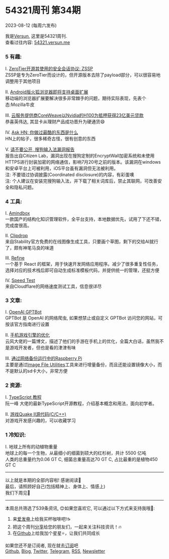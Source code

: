 # 54321周刊 第34期
2023-08-12 (每周六发布)

我是[Versun](https://notes.versun.me), 这里是54321周刊. \
查看过往内容: [54321.versun.me](https://54321.versun.me/)

### 5 有趣:
I. [ZeroTier开源其使用的安全会话协议: ZSSP](https://github.com/zerotier/zssp-proto)\
	ZSSP是专为ZeroTier而设计的，但开源版本去除了payload部分，可以很容易地调整用于其他项目

II. [Android版火狐浏览器即将支持桌面扩展](https://blog.mozilla.org/addons/2023/08/10/prepare-your-firefox-desktop-extension-for-the-upcoming-android-release/)\
	移动端的浏览器扩展要解决很多非常棘手的问题，期待实际表现，先表个态:Mozilla牛皮

III. [云服务提供商CoreWeave以Nvidia的H100为抵押获得23亿美元贷款](https://www.reuters.com/technology/coreweave-raises-23-billion-debt-collateralized-by-nvidia-chips-2023-08-03/)\
	恭喜英伟达, 其显卡从理财产品成功晋升为硬通货😄

IV. [Ask HN: 你做过最酷的东西是什么](https://news.ycombinator.com/item?id=37033652)\
	HN上的帖子，很多稀奇古怪，很有创意的东西

V. [请不要公开, 搜狗输入法漏洞报告](https://citizenlab.ca/2023/08/vulnerabilities-in-sogou-keyboard-encryption/)\
	报告出自Citizen Lab，漏洞出现在搜狗定制的EncryptWall加密系统和未使用HTTPS进行封装加密的网络通信，影响7月20号之前的版本。该漏洞在windows和安卓平台上可被利用，iOS平台虽有漏洞但无法被利用。\
	注: 不要错过协调披露(Coordinated disclosure)的内容，有彩蛋噢\
	注: 个人建议在安装完搜狗输入法，并下载了相关词库后，禁止其联网，可改善安全和隐私问题。

### 4 工具:
I. [Amindbox](https://amindbox.com/)\
	一款国产的结构化知识管理软件，全平台支持，本地数据优先，试用了下还不错，完成度很高。

II. [Clipdrop](https://clipdrop.co/stable-doodle)\
	来自Stability官方免费的在线图像生成工具，只要画个草图，剩下的交给AI就行了，颇有神笔马良的味道

III. [Refine](https://refine.dev/)\
	一个基于 React 的框架，用于快速开发网络应用程序。减少了很多重复性任务，选择对应的技术栈后即可自动生成标准模板代码，并提供统一的管理，还挺方便

IV. [Speed Test](https://speed.cloudflare.com/)\
	来自Cloudflare的网络速度测试工具，信息很详尽

### 3 文章:
I. [OpenAI GPTBot](https://platform.openai.com/docs/gptbot)\
	GPTBot 是 OpenAI 的网络爬虫, 如果想禁止或自定义 GPTBot 访问您的网站，可按该官方指南进行设置

II. [手机游戏引擎的优化](https://blog.codingnow.com/2023/08/mobile_game_engine_optimization.html)\
	云风大佬的一篇博文，描述了他们的手游在手机上的优化，全篇大白话，虽然我不是游戏开发者，但也是看的津津有味

III. [通过网络备份运行中的Raspberry Pi](https://blog.networkprofile.org/backup-a-running-raspberry-pi-to-truenas-or-any-smb-share/)\
	主要是通过[Image File Utilities](https://forums.raspberrypi.com/viewtopic.php?t=332000)工具来进行增量备份，而且还能设置镜像大小，而不是默认的sd卡大小，非常方便

### 2 资源:
I. [TypeScript 教程](https://wangdoc.com/typescript/)\
	阮一峰 大佬的最新TypeScript开源教程，介绍基本概念和用法，面向初学者。

II. [游戏Quake II源代码(C/C++)](https://github.com/id-Software/quake2-rerelease-dll)\
	对游戏开发感兴趣的，可以收藏学习
	
### 1 冷知识:
I. 地球上所有的动植物重量\
	地球上的每一个生物，从最细小的细菌到硕大的红杉树，共计 5500 亿吨\
	人类的总重量约为0.06 GT C, 细菌总重量高达70 GT C, 占比最重的是植物450 GT C

---
以上就是本期的全部内容啦! 感谢阅读🥰\
最后，请照顾好自己(包括精神上、身体上、情感上)\
我们下周见👋

---
本周总共筛选了539条资讯, 😊如果您喜欢它, 可以通过以下方式来支持我哦🎉: 
1. 来[爱发电](https://afdian.net/a/versun)上给我买杯咖啡吧!☕ 
2. 把这个周刊[分享](https://54321.versun.me)给您的朋友们，一起来关注科技资讯！🔥 
3. 在[Github](https://github.com/versun/54321-Weekly)上给我加个星星⭐，让我们共同成长 

如果您还不是订阅者, 现在就去[订阅](https://54321.versun.me)吧\
[Github](https://github.com/versun/54321-Weekly), [Blog](https://notes.versun.me/), [Twitter](https://twitter.com/VersunPan), [Telegram](https://t.me/+0hAhZfrPJGo1YmI9), [RSS](https://54321.versun.me/feed), [Newsletter](https://54321.versun.me/)
